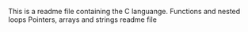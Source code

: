This is a readme file containing the C languange.
Functions and nested loops
Pointers, arrays and strings readme file
